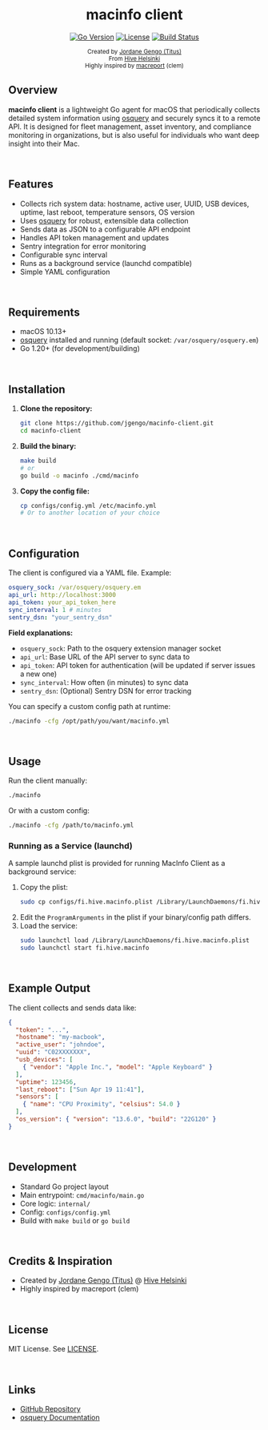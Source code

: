 <div align="center">

  <h1>macinfo client</h1>

  [![Go Version](https://img.shields.io/badge/go-1.20%2B-blue.svg)](https://golang.org/dl/)
[![License](https://img.shields.io/badge/license-MIT-green.svg)](LICENSE)
[![Build Status](https://img.shields.io/badge/build-passing-brightgreen.svg)]()

  <sub>Created by <a href="https://github.com/jgengo">Jordane Gengo (Titus)</a></sub><br>
  <sub>From <a href="https://hive.fi">Hive Helsinki</a></sub><br>
  <sub>Highly inspired by <a href="#">macreport</a> (clem)</sub>
</div>



## Overview

**macinfo client** is a lightweight Go agent for macOS that periodically collects detailed system information using [osquery](https://osquery.io/) and securely syncs it to a remote API. It is designed for fleet management, asset inventory, and compliance monitoring in organizations, but is also useful for individuals who want deep insight into their Mac.

<br>

## Features

- Collects rich system data: hostname, active user, UUID, USB devices, uptime, last reboot, temperature sensors, OS version
- Uses [osquery](https://osquery.io/) for robust, extensible data collection
- Sends data as JSON to a configurable API endpoint
- Handles API token management and updates
- Sentry integration for error monitoring
- Configurable sync interval
- Runs as a background service (launchd compatible)
- Simple YAML configuration

<br>

## Requirements

- macOS 10.13+
- [osquery](https://osquery.io/) installed and running (default socket: `/var/osquery/osquery.em`)
- Go 1.20+ (for development/building)

<br>

## Installation

1. **Clone the repository:**
   ```bash
   git clone https://github.com/jgengo/macinfo-client.git
   cd macinfo-client
   ```
2. **Build the binary:**
   ```bash
   make build
   # or
   go build -o macinfo ./cmd/macinfo
   ```
3. **Copy the config file:**
   ```bash
   cp configs/config.yml /etc/macinfo.yml
   # Or to another location of your choice
   ```

<br>

## Configuration

The client is configured via a YAML file. Example:

```yaml
osquery_sock: /var/osquery/osquery.em
api_url: http://localhost:3000
api_token: your_api_token_here
sync_interval: 1 # minutes
sentry_dsn: "your_sentry_dsn"
```

**Field explanations:**
- `osquery_sock`: Path to the osquery extension manager socket
- `api_url`: Base URL of the API server to sync data to
- `api_token`: API token for authentication (will be updated if server issues a new one)
- `sync_interval`: How often (in minutes) to sync data
- `sentry_dsn`: (Optional) Sentry DSN for error tracking

You can specify a custom config path at runtime:
```bash
./macinfo -cfg /opt/path/you/want/macinfo.yml
```

<br>

## Usage

Run the client manually:
```bash
./macinfo
```
Or with a custom config:
```bash
./macinfo -cfg /path/to/macinfo.yml
```

### Running as a Service (launchd)

A sample launchd plist is provided for running MacInfo Client as a background service:

1. Copy the plist:
   ```bash
   sudo cp configs/fi.hive.macinfo.plist /Library/LaunchDaemons/fi.hive.macinfo.plist
   ```
2. Edit the `ProgramArguments` in the plist if your binary/config path differs.
3. Load the service:
   ```bash
   sudo launchctl load /Library/LaunchDaemons/fi.hive.macinfo.plist
   sudo launchctl start fi.hive.macinfo
   ```

<br>

## Example Output

The client collects and sends data like:
```json
{
  "token": "...",
  "hostname": "my-macbook",
  "active_user": "johndoe",
  "uuid": "C02XXXXXXX",
  "usb_devices": [
    { "vendor": "Apple Inc.", "model": "Apple Keyboard" }
  ],
  "uptime": 123456,
  "last_reboot": ["Sun Apr 19 11:41"],
  "sensors": [
    { "name": "CPU Proximity", "celsius": 54.0 }
  ],
  "os_version": { "version": "13.6.0", "build": "22G120" }
}
```

<br>

## Development

- Standard Go project layout
- Main entrypoint: `cmd/macinfo/main.go`
- Core logic: `internal/`
- Config: `configs/config.yml`
- Build with `make build` or `go build`

<br>

## Credits & Inspiration

- Created by [Jordane Gengo (Titus)](https://github.com/jgengo) @ [Hive Helsinki](https://hive.fi)
- Highly inspired by macreport (clem)

<br>

## License

MIT License. See [LICENSE](LICENSE).

<br>

## Links

- [GitHub Repository](https://github.com/jgengo/macinfo-client)
- [osquery Documentation](https://osquery.io/docs/)

